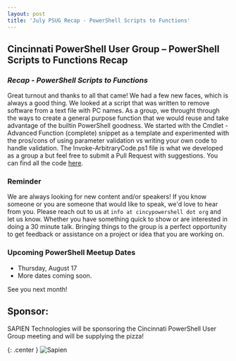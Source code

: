 ```yaml
---
layout: post
title: 'July PSUG Recap - PowerShell Scripts to Functions'
---
```


## Cincinnati PowerShell User Group – PowerShell Scripts to Functions Recap


### *Recap - PowerShell Scripts to Functions*

Great turnout and thanks to all that came!  We had a few new faces, which is always a good thing.  We looked at a script that was written to remove software from a text file with PC names. As a group, we throught through the ways to create a general purpose function that we would reuse and take advantage of the builtin PowerShell goodness. We started with the Cmdlet - Advanced Function (complete) snippet as a template and experimented with the pros/cons of using parameter validation vs writing your own code to handle validation. The Invoke-ArbitraryCode.ps1 file is what we developed as a group a but feel free to submit a Pull Request with suggestions. You can find all the code [here](https://github.com/CincyPowerShell/CincyPowerShell.github.io/tree/master/presentations/2017-07/code).  

### Reminder
We are always looking for new content and/or speakers!  If you know someone or you are someone that would like to speak, we'd love to hear from you.  Please reach out to us at `info at cincypowershell dot org` and let us know.  Whether you have something quick to show or are interested in doing a 30 minute talk. Bringing things to the group is a perfect opportunity to get feedback or assistance on a project or idea that you are working on.

### Upcoming PowerShell Meetup Dates

- Thursday, August 17
- More dates coming soon.

See you next month!

## Sponsor:

SAPIEN Technologies will be sponsoring the Cincinnati PowerShell User Group meeting and will be supplying the pizza!

{: .center }
![Sapien](http://cincypowershell.org/img/sapien.jpeg)